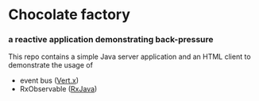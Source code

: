 # Chocolate factory
### a reactive application demonstrating back-pressure

This repo contains a simple Java server application and an HTML client to demonstrate the usage of
* event bus ([Vert.x](http://vertx.io/))
* RxObservable ([RxJava](http://reactivex.io/))
